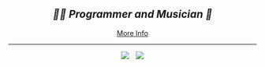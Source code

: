 <h2 align="center">
<i>👨‍💻 Programmer and Musician 🎹</i>
</h2>
<p align="center">
<a href="https://kubinka0505.github.io/#info" target="_blank">More Info</a>
</p>

<hr>
<p align="center">
<img src="https://github-readme-stats.vercel.app/api?username=kubinka0505&theme=dark&bg_color=000&icon_color=DB0000&title_color=DB0000&custom_title=Stats&show_icons=1&count_private=1">　<img src="https://github-readme-stats.vercel.app/api/top-langs/?username=kubinka0505&theme=dark&bg_color=000&icon_color=DB0000&title_color=DB0000&langs_count=10&layout=compact">
</p>

